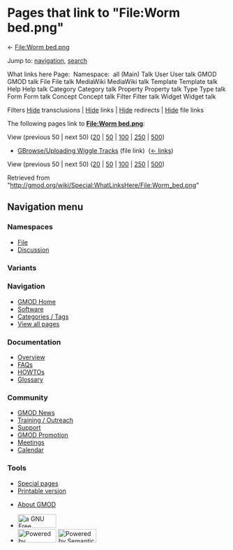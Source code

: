 <div id="mw-page-base" class="noprint">

</div>

<div id="mw-head-base" class="noprint">

</div>

<div id="content" class="mw-body" role="main">

<span id="top"></span>

<div id="mw-js-message" style="display:none;">

</div>



# <span dir="auto">Pages that link to "File:Worm bed.png"</span>

<div id="bodyContent">

<div id="contentSub">

← [File:Worm bed.png](/wiki/File:Worm_bed.png "File:Worm bed.png")

</div>

<div id="jump-to-nav" class="mw-jump">

Jump to: [navigation](#mw-navigation), [search](#p-search)

</div>

<div id="mw-content-text">

What links here Page:  Namespace:  all (Main) Talk User User talk GMOD
GMOD talk File File talk MediaWiki MediaWiki talk Template Template talk
Help Help talk Category Category talk Property Property talk Type Type
talk Form Form talk Concept Concept talk Filter Filter talk Widget
Widget talk

Filters
[Hide](/mediawiki/index.php?title=Special:WhatLinksHere/File:Worm_bed.png&hidetrans=1 "Special:WhatLinksHere/File:Worm bed.png")
transclusions \|
[Hide](/mediawiki/index.php?title=Special:WhatLinksHere/File:Worm_bed.png&hidelinks=1 "Special:WhatLinksHere/File:Worm bed.png")
links \|
[Hide](/mediawiki/index.php?title=Special:WhatLinksHere/File:Worm_bed.png&hideredirs=1 "Special:WhatLinksHere/File:Worm bed.png")
redirects \|
[Hide](/mediawiki/index.php?title=Special:WhatLinksHere/File:Worm_bed.png&hideimages=1 "Special:WhatLinksHere/File:Worm bed.png")
file links

The following pages link to **[File:Worm
bed.png](/wiki/File:Worm_bed.png "File:Worm bed.png")**:

View (previous 50 \| next 50)
([20](/mediawiki/index.php?title=Special:WhatLinksHere/File:Worm_bed.png&limit=20 "Special:WhatLinksHere/File:Worm bed.png")
\|
[50](/mediawiki/index.php?title=Special:WhatLinksHere/File:Worm_bed.png&limit=50 "Special:WhatLinksHere/File:Worm bed.png")
\|
[100](/mediawiki/index.php?title=Special:WhatLinksHere/File:Worm_bed.png&limit=100 "Special:WhatLinksHere/File:Worm bed.png")
\|
[250](/mediawiki/index.php?title=Special:WhatLinksHere/File:Worm_bed.png&limit=250 "Special:WhatLinksHere/File:Worm bed.png")
\|
[500](/mediawiki/index.php?title=Special:WhatLinksHere/File:Worm_bed.png&limit=500 "Special:WhatLinksHere/File:Worm bed.png"))

- [GBrowse/Uploading Wiggle
  Tracks](/wiki/GBrowse/Uploading_Wiggle_Tracks "GBrowse/Uploading Wiggle Tracks")
  (file link) ‎ <span class="mw-whatlinkshere-tools">([←
  links](/mediawiki/index.php?title=Special:WhatLinksHere&target=GBrowse%2FUploading+Wiggle+Tracks "Special:WhatLinksHere"))</span>

View (previous 50 \| next 50)
([20](/mediawiki/index.php?title=Special:WhatLinksHere/File:Worm_bed.png&limit=20 "Special:WhatLinksHere/File:Worm bed.png")
\|
[50](/mediawiki/index.php?title=Special:WhatLinksHere/File:Worm_bed.png&limit=50 "Special:WhatLinksHere/File:Worm bed.png")
\|
[100](/mediawiki/index.php?title=Special:WhatLinksHere/File:Worm_bed.png&limit=100 "Special:WhatLinksHere/File:Worm bed.png")
\|
[250](/mediawiki/index.php?title=Special:WhatLinksHere/File:Worm_bed.png&limit=250 "Special:WhatLinksHere/File:Worm bed.png")
\|
[500](/mediawiki/index.php?title=Special:WhatLinksHere/File:Worm_bed.png&limit=500 "Special:WhatLinksHere/File:Worm bed.png"))

</div>

<div class="printfooter">

Retrieved from
"<http://gmod.org/wiki/Special:WhatLinksHere/File:Worm_bed.png>"

</div>

<div id="catlinks" class="catlinks catlinks-allhidden">

</div>

<div class="visualClear">

</div>

</div>

</div>

<div id="mw-navigation">

## Navigation menu

<div id="mw-head">



<div id="left-navigation">

<div id="p-namespaces" class="vectorTabs" role="navigation"
aria-labelledby="p-namespaces-label">

### Namespaces

- <span id="ca-nstab-image"><a href="/wiki/File:Worm_bed.png" accesskey="c"
  title="View the file page [c]">File</a></span>
- <span id="ca-talk"><a
  href="/mediawiki/index.php?title=File_talk:Worm_bed.png&amp;action=edit&amp;redlink=1"
  accesskey="t"
  title="Discussion about the content page [t]">Discussion</a></span>

</div>

<div id="p-variants" class="vectorMenu emptyPortlet" role="navigation"
aria-labelledby="p-variants-label">

### 

### Variants[](#)

<div class="menu">

</div>

</div>

</div>

<div id="right-navigation">





</div>



</div>

</div>

</div>

<div id="mw-panel">

<div id="p-logo" role="banner">

<a href="/wiki/Main_Page"
style="background-image: url(http://gmod.org/images/GMOD-cogs.png);"
title="Visit the main page"></a>

</div>

<div id="p-Navigation" class="portal" role="navigation"
aria-labelledby="p-Navigation-label">

### Navigation

<div class="body">

- <span id="n-GMOD-Home">[GMOD Home](/wiki/Main_Page)</span>
- <span id="n-Software">[Software](/wiki/GMOD_Components)</span>
- <span id="n-Categories-.2F-Tags">[Categories /
  Tags](/wiki/Categories)</span>
- <span id="n-View-all-pages">[View all
  pages](/wiki/Special:AllPages)</span>

</div>

</div>

<div id="p-Documentation" class="portal" role="navigation"
aria-labelledby="p-Documentation-label">

### Documentation

<div class="body">

- <span id="n-Overview">[Overview](/wiki/Overview)</span>
- <span id="n-FAQs">[FAQs](/wiki/Category:FAQ)</span>
- <span id="n-HOWTOs">[HOWTOs](/wiki/Category:HOWTO)</span>
- <span id="n-Glossary">[Glossary](/wiki/Glossary)</span>

</div>

</div>

<div id="p-Community" class="portal" role="navigation"
aria-labelledby="p-Community-label">

### Community

<div class="body">

- <span id="n-GMOD-News">[GMOD News](/wiki/GMOD_News)</span>
- <span id="n-Training-.2F-Outreach">[Training /
  Outreach](/wiki/Training_and_Outreach)</span>
- <span id="n-Support">[Support](/wiki/Support)</span>
- <span id="n-GMOD-Promotion">[GMOD
  Promotion](/wiki/GMOD_Promotion)</span>
- <span id="n-Meetings">[Meetings](/wiki/Meetings)</span>
- <span id="n-Calendar">[Calendar](/wiki/Calendar)</span>

</div>

</div>

<div id="p-tb" class="portal" role="navigation"
aria-labelledby="p-tb-label">

### Tools

<div class="body">

- <span id="t-specialpages"><a href="/wiki/Special:SpecialPages" accesskey="q"
  title="A list of all special pages [q]">Special pages</a></span>
- <span id="t-print"><a
  href="/mediawiki/index.php?title=Special:WhatLinksHere/File:Worm_bed.png&amp;printable=yes"
  rel="alternate" accesskey="p"
  title="Printable version of this page [p]">Printable version</a></span>

</div>

</div>

</div>

</div>

<div id="footer" role="contentinfo">

- <span id="footer-places-about">[About
  GMOD](/wiki/GMOD:About "GMOD:About")</span>

<!-- -->

- <span id="footer-copyrightico">[<img src="http://www.gnu.org/graphics/gfdl-logo-small.png" width="88"
  height="31" alt="a GNU Free Documentation License" />](http://www.gnu.org/licenses/fdl-1.3.html)</span>
- <span id="footer-poweredbyico">[<img src="/mediawiki/skins/common/images/poweredby_mediawiki_88x31.png"
  width="88" height="31" alt="Powered by MediaWiki" />](//www.mediawiki.org/)
  [<img
  src="/mediawiki/extensions/SemanticMediaWiki/includes/../resources/images/smw_button.png"
  width="88" height="31" alt="Powered by Semantic MediaWiki" />](https://www.semantic-mediawiki.org/wiki/Semantic_MediaWiki)</span>

<div style="clear:both">

</div>

</div>
